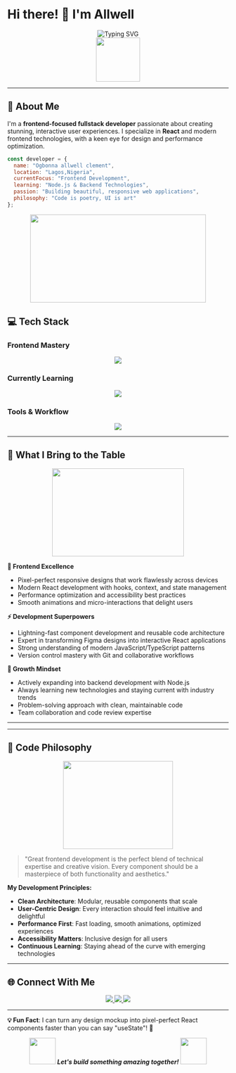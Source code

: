 # Hi there! 👋 I'm Allwell

<div align="center">
  <img src="https://readme-typing-svg.demolab.com?font=Fira+Code&size=32&duration=2800&pause=2000&color=A855F7&center=true&vCenter=true&width=940&lines=Frontend+Developer+%7C+React+Specialist;Building+Beautiful+%26+Interactive+UIs;Crafting+Digital+Experiences;Learning+Full-Stack+Development" alt="Typing SVG" />
</div>

<div align="center">
  <img src="https://media.giphy.com/media/M9gbBd9nbDrOTu1Mqx/giphy.gif" width="100"/>
</div>

---

## 🚀 About Me

I'm a **frontend-focused fullstack developer** passionate about creating stunning, interactive user experiences. I specialize in **React** and modern frontend technologies, with a keen eye for design and performance optimization.

```javascript
const developer = {
  name: "Ogbonna allwell clement",
  location: "Lagos,Nigeria",
  currentFocus: "Frontend Development",
  learning: "Node.js & Backend Technologies",
  passion: "Building beautiful, responsive web applications",
  philosophy: "Code is poetry, UI is art"
};
```

<div align="center">
  <img src="https://media.giphy.com/media/SWoSkN6DxTszqIKEqv/giphy.gif" width="400" height="200"/>
</div>

## 💻 Tech Stack

### Frontend Mastery
<p align="center">
  <img src="https://skillicons.dev/icons?i=react,js,ts,html,css,tailwind,nextjs,redux,vite" />
</p>

### Currently Learning
<p align="center">
  <img src="https://skillicons.dev/icons?i=nodejs,express,mongodb,prisma,postgres" />
</p>

### Tools & Workflow
<p align="center">
  <img src="https://skillicons.dev/icons?i=git,github,vscode,figma,npm,yarn,webpack,docker" />
</p>

---

## 🎯 What I Bring to the Table

<div align="center">
  <img src="https://media.giphy.com/media/L1R1tvI9svkIWwpVYr/giphy.gif" width="300" height="200"/>
</div>

**🎨 Frontend Excellence**
- Pixel-perfect responsive designs that work flawlessly across devices
- Modern React development with hooks, context, and state management
- Performance optimization and accessibility best practices
- Smooth animations and micro-interactions that delight users

**⚡ Development Superpowers**
- Lightning-fast component development and reusable code architecture
- Expert in transforming Figma designs into interactive React applications
- Strong understanding of modern JavaScript/TypeScript patterns
- Version control mastery with Git and collaborative workflows

**🌱 Growth Mindset**
- Actively expanding into backend development with Node.js
- Always learning new technologies and staying current with industry trends
- Problem-solving approach with clean, maintainable code
- Team collaboration and code review expertise

---
<!---
## 📊 GitHub Stats

<div align="center">
  <img height="180em" src="https://github-readme-stats.vercel.app/api?username=yourusername&show_icons=true&theme=radical&include_all_commits=true&count_private=true&bg_color=0D1117&title_color=A855F7&text_color=FFFFFF&icon_color=A855F7"/>
  <img height="180em" src="https://github-readme-stats.vercel.app/api/top-langs/?username=yourusername&layout=compact&theme=radical&bg_color=0D1117&title_color=A855F7&text_color=FFFFFF"/>
</div>

<div align="center">
  <img src="https://github-readme-streak-stats.herokuapp.com/?user=yourusername&theme=radical&background=0D1117&stroke=A855F7&ring=A855F7&fire=A855F7&currStreakLabel=A855F7" alt="GitHub Streak"/>
</div>

---

## 🏆 Featured Projects

<div align="center">
  <img src="https://media.giphy.com/media/ZVik7pBtu9dNS/giphy.gif" width="200" height="150"/>
</div>

### 🌟 [Project Name 1](your-project-link)
**Modern React Dashboard** - Interactive analytics dashboard with real-time data visualization
- **Tech**: React, TypeScript, Chart.js, Tailwind CSS
- **Features**: Responsive design, dark mode, real-time updates
- ⭐ **500+ stars** | 🍴 **50+ forks**

### 🌟 [Project Name 2](your-project-link)
**E-commerce Platform** - Full-featured shopping experience with cart management
- **Tech**: React, Context API, Stripe Integration, Firebase
- **Features**: Product catalog, user authentication, payment processing
- ⭐ **300+ stars** | 🍴 **30+ forks**

### 🌟 [Project Name 3](your-project-link)
**Portfolio Website** - Animated portfolio showcasing frontend skills
- **Tech**: React, Framer Motion, Three.js, CSS Animations
- **Features**: 3D interactions, smooth scrolling, mobile-first design
- ⭐ **200+ stars** | 🍴 **25+ forks**

--->

---

## 🎨 Code Philosophy

<div align="center">
  <img src="https://media.giphy.com/media/du3J3cXyzhj75IOgvA/giphy.gif" width="250" height="200"/>
</div>

> "Great frontend development is the perfect blend of technical expertise and creative vision. Every component should be a masterpiece of both functionality and aesthetics."

**My Development Principles:**
- **Clean Architecture**: Modular, reusable components that scale
- **User-Centric Design**: Every interaction should feel intuitive and delightful
- **Performance First**: Fast loading, smooth animations, optimized experiences
- **Accessibility Matters**: Inclusive design for all users
- **Continuous Learning**: Staying ahead of the curve with emerging technologies

---

## 🌐 Connect With Me

<div align="center">
  <a href="mailto:your.ogbonnaallwell1999@gmail.com">
    <img src="https://img.shields.io/badge/Email-D14836?style=for-the-badge&logo=gmail&logoColor=white"/>
  </a>
  <a href="www.linkedin.com/in/allwell-ogbonna-3945b7239">
    <img src="https://img.shields.io/badge/LinkedIn-0077B5?style=for-the-badge&logo=linkedin&logoColor=white"/>
  </a>
  <a href="https://twitter.com/0llwell">
    <img src="https://img.shields.io/badge/Twitter-1DA1F2?style=for-the-badge&logo=twitter&logoColor=white"/>
  </a>
  <!---
  <a href="https://yourportfolio.com">
    <img src="https://img.shields.io/badge/Portfolio-FF5722?style=for-the-badge&logo=google-chrome&logoColor=white"/>
  </a>
  --->
</div>

<!---
<div align="center">
  <img src="https://capsule-render.vercel.app/api?type=waving&color=gradient&height=100&section=footer&text=Thanks%20for%20visiting!&fontSize=16&fontColor=fff&animation=twinkling&fontAlignY=72"/>
</div>
--->
---
<!---
<div align="center">
  <img src="https://komarev.com/ghpvc/?username=yourusername&style=flat-square&color=A855F7" alt="Profile views"/>
</div>
--->
**💡 Fun Fact**: I can turn any design mockup into pixel-perfect React components faster than you can say "useState"! 🚀

<div align="center">
  <img src="https://media.giphy.com/media/LnQjpWaON8nhr21vNW/giphy.gif" width="60">
  <em><b>Let's build something amazing together!</b></em>
  <img src="https://media.giphy.com/media/LnQjpWaON8nhr21vNW/giphy.gif" width="60">
</div>
